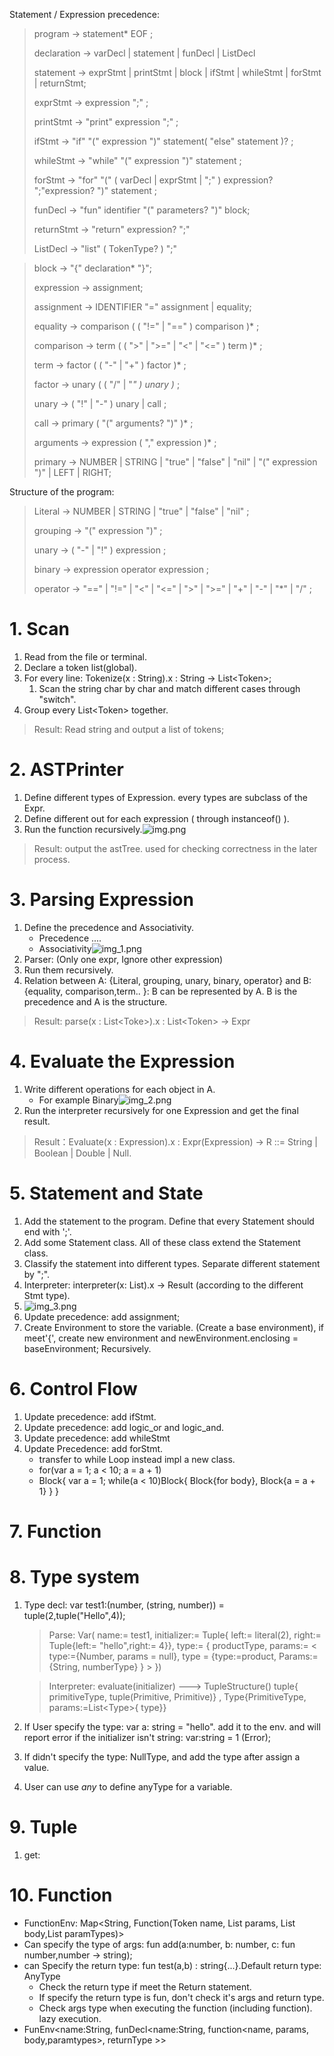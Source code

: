 Statement / Expression precedence:
> program        → statement* EOF ; 
> 
> declaration   → varDecl | statement | funDecl | ListDecl
> 
> statement      → exprStmt | printStmt | block | ifStmt | whileStmt | forStmt | returnStmt; 
> 
> exprStmt       → expression ";" ;
> 
> printStmt      → "print" expression ";" ;
> 
> ifStmt → "if" "(" expression ")" statement( "else" statement )? ;
> 
> whileStmt    → "while" "(" expression ")" statement ;
> 
> forStmt  → "for" "(" ( varDecl | exprStmt | ";" ) expression? ";"expression? ")" statement ;
> 
> funDecl → "fun" identifier "(" parameters? ")" block;
> 
> returnStmt → "return" expression? ";"
> 
> ListDecl -> "list" ( TokenType? ) ";"


> block → "{" declaration* "}";
> 
>expression     → assignment;
> 
>assignment → IDENTIFIER "=" assignment | equality;
> 
>equality       → comparison ( ( "!=" | "==" ) comparison )* ;
> 
>comparison     → term ( ( ">" | ">=" | "<" | "<=" ) term )* ;
> 
>term           → factor ( ( "-" | "+" ) factor )* ;
> 
>factor         → unary ( ( "/" | "*" ) unary )* ;
> 
>unary          → ( "!" | "-" ) unary | call ;
> 
> call          → primary ( "(" arguments? ")" )* ;
> 
> arguments     → expression ( "," expression )* ;
> 
>primary        → NUMBER | STRING | "true" | "false" | "nil" | "(" expression ")" | LEFT | RIGHT;


Structure of the program:
>Literal        → NUMBER | STRING | "true" | "false" | "nil" ;
> 
>grouping       → "(" expression ")" ;
> 
>unary          → ( "-" | "!" ) expression ;
> 
>binary         → expression operator expression ;
> 
>operator       → "==" | "!=" | "<" | "<=" | ">" | ">=" | "+"  | "-"  | "*" | "/" ;


# 1. Scan
1. Read from the file or terminal.
2. Declare a token list(global).
3. For every line:   Tokenize(x : String).x : String -> List\<Token>;
    1. Scan the string char by char and match different cases through "switch".
4. Group every List\<Token> together.

> Result: Read string and output a list of tokens;


# 2. ASTPrinter
1. Define different types of Expression. every types are subclass of the Expr.
2. Define different out for each expression ( through instanceof() ).
3. Run the function recursively.![img.png](img.png)
> Result: output the astTree. used for checking correctness in the later process.

# 3. Parsing Expression
1. Define the precedence and Associativity.
   - Precedence ....
   - Associativity![img_1.png](img_1.png)
2. Parser:   (Only one expr, Ignore other expression)
3. Run them recursively.
4. Relation between A: {Literal, grouping, unary, binary, operator} and B: {equality, comparison,term.. }:
B can be represented by A. B is the precedence and A is the structure.
> Result: parse(x : List&lt;Toke>).x : List&lt;Token> -> Expr

# 4. Evaluate the Expression
1. Write different operations for each object in A. 
   - For example Binary![img_2.png](img_2.png)
2. Run the interpreter recursively for one Expression and get the final result.
>Result：Evaluate(x : Expression).x : Expr(Expression) -> R ::= String | Boolean | Double | Null.

# 5. Statement and State
1. Add the statement to the program. Define that every Statement should end with ';'. 
2. Add some Statement class. All of these class extend the Statement class.
3. Classify the statement into different types. Separate different statement by ";".
4. Interpreter: interpreter(x: List<Stmt>).x -> Result (according to the different Stmt type).
5. ![img_3.png](img_3.png)
6. Update precedence: add assignment;
7. Create Environment to store the variable. (Create a base environment), if meet'{', create new environment and 
newEnvironment.enclosing  = baseEnvironment; Recursively.

# 6. Control Flow
1. Update precedence: add ifStmt. 
2. Update precedence: add logic_or and logic_and.
3. Update precedence: add whileStmt
4. Update Precedence: add forStmt.
   - transfer to while Loop instead impl a new class.
   - for(var a = 1; a < 10; a = a + 1)
   - Block{ var a = 1; while(a < 10)Block{ Block{for body}, Block{a = a + 1} } }

# 7. Function

# 8. Type system
1. Type decl: var test1:(number, (string, number)) = tuple(2,tuple("Hello",4));
   > Parse: Var( name:= test1, 
   > initializer:= Tuple{ left:= literal(2), right:= Tuple{left:= "hello",right:= 4}}, 
   > type:= { productType, 
   > params:= < type:={Number, params = null}, type = {type:=product, Params:={String, numberType} } > })

   > Interpreter: evaluate(initializer) ---> TupleStructure()
   > tuple{ primitiveType, tuple(Primitive, Primitive)} , Type{PrimitiveType, params:=List\<Type\>{ type}}
2. If User specify the type: var a: string = "hello". add it to the env. and will report error if the 
initializer isn't string: var:string = 1 (Error); 
3. If didn't specify the type: NullType, and add the type after assign a value.
4. User can use *any* to define anyType for a variable.

# 9. Tuple
1. get: 

# 10. Function
- FunctionEnv: Map<String,  Function(Token name, List<Token> params, List<Stmt> body,List<Type> paramTypes)>
- Can specify the type of args: fun add(a:number, b: number, c: fun number,number -> string);
- can Specify the return type: fun test(a,b) : string{...}.Default return type: AnyType
  - Check the return type if meet the Return statement.
  - If specify the return type is fun, don't check it's args and return type.
  - Check args type when executing the function (including function). lazy execution.
- FunEnv<name:String, funDecl<name:String, function<name, params, body,paramtypes>, returnType >>
